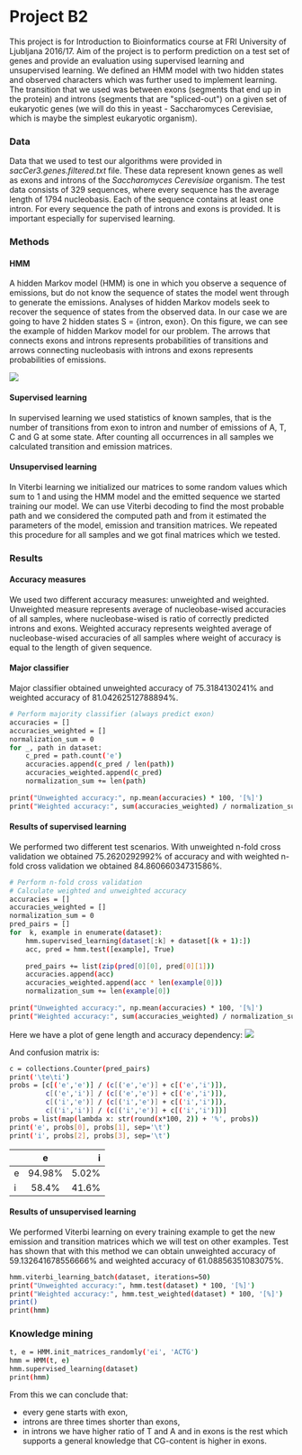# Project B2

This project is for Introduction to Bioinformatics course at FRI University of Ljubljana 2016/17.  Aim of the project is to perform prediction on a test set of genes and provide an evaluation using supervised learning and unsupervised learning.
We defined an HMM model with two hidden states and observed characters which was further used to implement learning. The transition that we used was between exons (segments that end up in the protein) and introns (segments that are "spliced-out") on a given set of eukaryotic genes (we will do this in yeast - Saccharomyces Cerevisiae, which is maybe the simplest eukaryotic organism).

### Data

Data that we used to test our algorithms were provided in *sacCer3.genes.filtered.txt* file. These data represent known genes as well as exons and introns of the *Saccharomyces Cerevisiae* organism.
The test data consists of 329 sequences, where every sequence has the average length of 1794 nucleobasis. Each of the sequence contains at least one intron. For every sequence the path of introns and exons is provided. It is important especially for supervised learning. 

### Methods

#### HMM
A hidden Markov model (HMM) is one in which you observe a sequence of emissions, but do not know the sequence of states the model went through to generate the emissions. Analyses of hidden Markov models seek to recover the sequence of states from the observed data.
In our case we are going to have 2 hidden states S = {intron, exon}.
On this figure, we can see the example of hidden Markov model for our problem. 
The arrows that connects exons and introns represents probabilities of transitions and arrows connecting nucleobasis with introns and exons represents probabilities of emissions. 

![](http://imgur.com/ss50p8x.png)

#### Supervised learning
In supervised learning we used statistics of known samples, that is the number of transitions from exon to intron and number of emissions of A, T, C and G at some state. After counting all occurrences in all samples we calculated transition and emission matrices.
#### Unsupervised learning
In Viterbi learning we initialized our matrices to some random values which sum to 1 and using the HMM model and the emitted sequence we started training our model. We can use Viterbi decoding to find the most probable path and we considered the computed path and from it estimated the parameters of the model, emission and transition matrices. We repeated this procedure for all samples and we got final matrices which we tested.


### Results

#### Accuracy measures
We used two different accuracy measures: unweighted and weighted. Unweighted measure represents average of nucleobase-wised accuracies of all samples, where nucleobase-wised is ratio of correctly predicted introns and exons. Weighted accuracy represents weighted average of nucleobase-wised accuracies of all samples where weight of accuracy is equal to the length of given sequence.

#### Major classifier
Major classifier obtained unweighted accuracy of 75.3184130241% and weighted accuracy of 81.04262512788894%.
```sh
# Perform majority classifier (always predict exon)
accuracies = []
accuracies_weighted = []
normalization_sum = 0
for _, path in dataset:
    c_pred = path.count('e')
    accuracies.append(c_pred / len(path))
    accuracies_weighted.append(c_pred)
    normalization_sum += len(path)
    
print("Unweighted accuracy:", np.mean(accuracies) * 100, '[%]')
print("Weighted accuracy:", sum(accuracies_weighted) / normalization_sum * 100, '[%]')
```

#### Results of supervised learning
We performed two different test scenarios. With unweighted n-fold cross validation we obtained 75.2620292992% of accuracy and with weighted n-fold cross validation we obtained 84.86066034731586%.
```sh
# Perform n-fold cross validation
# Calculate weighted and unweighted accuracy
accuracies = []
accuracies_weighted = []
normalization_sum = 0
pred_pairs = []
for  k, example in enumerate(dataset):
    hmm.supervised_learning(dataset[:k] + dataset[(k + 1):])
    acc, pred = hmm.test([example], True)
    
    pred_pairs += list(zip(pred[0][0], pred[0][1]))
    accuracies.append(acc)
    accuracies_weighted.append(acc * len(example[0]))
    normalization_sum += len(example[0])
	
print("Unweighted accuracy:", np.mean(accuracies) * 100, '[%]')
print("Weighted accuracy:", sum(accuracies_weighted) / normalization_sum * 100, '[%]')
```
Here we have a plot of gene length and accuracy dependency:
![](http://i.imgur.com/5RS0QP4.png)

And confusion matrix is:
```sh
c = collections.Counter(pred_pairs)
print('\te\ti')
probs = [c[('e','e')] / (c[('e','e')] + c[('e','i')]),
         c[('e','i')] / (c[('e','e')] + c[('e','i')]),
         c[('i','e')] / (c[('i','e')] + c[('i','i')]),
         c[('i','i')] / (c[('i','e')] + c[('i','i')])]
probs = list(map(lambda x: str(round(x*100, 2)) + '%', probs))
print('e', probs[0], probs[1], sep='\t')
print('i', probs[2], probs[3], sep='\t')
```
|   | e | i |
| :------------ |:---------------:| -----:|
| e   | 94.98%	 |5.02% |
| i      | 58.4%      |  41.6% |
#### Results of unsupervised learning
We performed Viterbi learning on every training example to get the new emission and transition matrices which we will test on other examples. Test has shown that with this method we can obtain unweighted accuracy of 59.132641678556666% and weighted accuracy of 61.08856351083075%.
```sh
hmm.viterbi_learning_batch(dataset, iterations=50)
print("Unweighted accuracy:", hmm.test(dataset) * 100, '[%]')
print("Weighted accuracy:", hmm.test_weighted(dataset) * 100, '[%]')
print()
print(hmm)
```
### Knowledge mining
```sh
t, e = HMM.init_matrices_randomly('ei', 'ACTG')
hmm = HMM(t, e)
hmm.supervised_learning(dataset)
print(hmm)
```
From this we can conclude that:
- every gene starts with exon, 
- introns are three times shorter than exons,
- in introns we have higher ratio of T and A and in exons is the rest which supports a general knowledge that CG-content is higher in exons.
